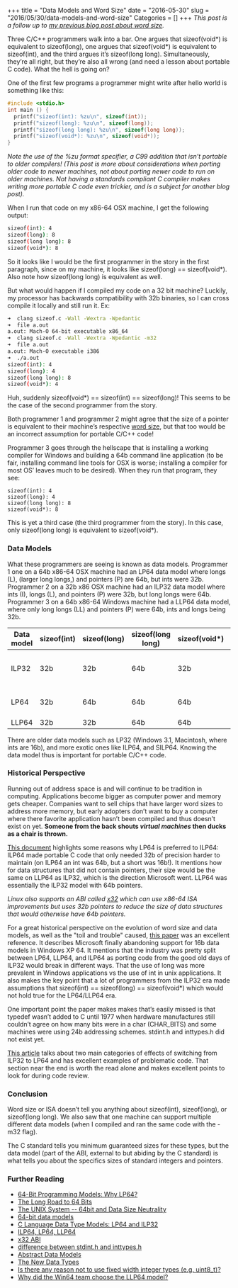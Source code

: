 +++
title = "Data Models and Word Size"
date = "2016-05-30"
slug = "2016/05/30/data-models-and-word-size"
Categories = []
+++
*This post is a follow up to
[my previous blog post about word size](/blog/2016/05/15/whats-in-a-word/).*

Three C/C++ programmers walk into a bar.  One argues that sizeof(void\*) is
equivalent to sizeof(long), one argues that sizeof(void\*) is equivalent to
sizeof(int), and the third argues it’s sizeof(long long).  Simultaneously,
they’re all right, but they’re also all wrong (and need a lesson about portable
C code).  What the hell is going on?

One of the first few programs a programmer might write after hello world is
something like this:

```c
#include <stdio.h>
int main () {
  printf("sizeof(int): %zu\n", sizeof(int));
  printf("sizeof(long): %zu\n", sizeof(long));
  printf("sizeof(long long): %zu\n", sizeof(long long));
  printf("sizeof(void*): %zu\n", sizeof(void*));
}
```

*Note the use of the %zu format specifier, a C99 addition that isn’t portable to
older compilers!  (This post is more about considerations when porting older
code to newer machines, not about porting newer code to run on older machines.
Not having a standards compliant C compiler makes writing more portable C code
even trickier, and is a subject for another blog post).*

When I run that code on my x86-64 OSX machine, I get the following output:

```sh
sizeof(int): 4
sizeof(long): 8
sizeof(long long): 8
sizeof(void*): 8
```

So it looks like I would be the first programmer in the story in the first
paragraph, since on my machine, it looks like sizeof(long) == sizeof(void\*).
Also note how sizeof(long long) is equivalent as well.

But what would happen if I compiled my code on a 32 bit machine?  Luckily, my
processor has backwards compatibility with 32b binaries, so I can cross compile
it locally and still run it. Ex:

```sh
➜  clang sizeof.c -Wall -Wextra -Wpedantic
➜  file a.out
a.out: Mach-O 64-bit executable x86_64
➜  clang sizeof.c -Wall -Wextra -Wpedantic -m32
➜  file a.out
a.out: Mach-O executable i386
➜  ./a.out
sizeof(int): 4
sizeof(long): 4
sizeof(long long): 8
sizeof(void*): 4
```

Huh, suddenly sizeof(void\*) == sizeof(int) == sizeof(long)!  This seems
to be the case of the second programmer from the story.

Both programmer 1 and programmer 2 might agree that the size of a pointer is
equivalent to their machine’s respective
[word size](/blog/2016/05/15/whats-in-a-word/),
but that too would be an incorrect assumption for portable C/C++ code!

Programmer 3 goes through the hellscape that is installing a working compiler
for Windows and building a 64b command line application (to be fair, installing
command line tools for OSX is worse; installing a compiler for most OS’ leaves
much to be desired).  When they run that program, they see:

```
sizeof(int): 4
sizeof(long): 4
sizeof(long long): 8
sizeof(void*): 8
```

This is yet a third case (the third programmer from the story).  In this case,
only sizeof(long long) is equivalent to sizeof(void\*).

### Data Models

What these programmers are seeing is known as data models.  Programmer 1 one on
a 64b x86-64 OSX machine had an LP64 data model where longs (L), (larger long
longs,) and pointers (P) are 64b, but ints were 32b.  Programmer 2 on a 32b x86
OSX machine had an ILP32 data model where ints (I), longs (L), and pointers (P)
were 32b, but long longs were 64b.  Programmer 3 on a 64b x86-64 Windows
machine had a LLP64 data model, where only long longs (LL) and pointers (P)
were 64b, ints and longs being 32b.

**Data model** | **sizeof(int)** | **sizeof(long)** | **sizeof(long long)** | **sizeof(void\*)** | **example**
--- | --- | --- | --- | --- | ---
ILP32 | 32b | 32b | 64b | 32b | Win32, i386 OSX & Linux
LP64 | 32b | 64b | 64b | 64b | x86-64 OSX & Linux
LLP64 | 32b | 32b | 64b | 64b | Win64

There are older data models such as LP32 (Windows 3.1, Macintosh, where ints
are 16b), and more exotic ones like ILP64, and SILP64.  Knowing the data model
thus is important for portable C/C++ code.

### Historical Perspective

Running out of address space is and will continue to be tradition in computing.
Applications become bigger as computer power and memory gets cheaper.
Companies want to sell chips that have larger word sizes to address more
memory, but early adopters don’t want to buy a computer where there favorite
application hasn’t been compiled and thus doesn’t exist on yet.  **Someone from
the back shouts *virtual machines* then ducks as a chair is thrown.**

[This document](http://www.unix.org/version2/whatsnew/lp64_wp.html)
highlights some reasons why LP64 is preferred to ILP64: ILP64
made portable C code that only needed 32b of precision harder to maintain (on
ILP64 an int was 64b, but a short was 16b!).  It mentions how for data
structures that did not contain pointers, their size would be the same on LLP64
as ILP32, which is the direction Microsoft went.  LLP64 was essentially the
ILP32 model with 64b pointers.

*Linux also supports an ABI called
[x32](https://en.wikipedia.org/wiki/X32_ABI)
which can use x86-64 ISA improvements but uses 32b pointers to reduce the size
of data structures that would otherwise have 64b pointers.*

For a great historical perspective on the evolution of word size and data
models, as well as the "toil and trouble" caused,
[this paper](https://queue.acm.org/detail.cfm?id=1165766)
was an excellent reference.  It describes Microsoft finally abandoning support
for 16b data models in Windows XP 64.  It mentions that the industry was pretty
split between LP64, LLP64, and ILP64 as porting code from the good old days of
ILP32 would break in different ways.  That the use of long was more prevalent
in Windows applications vs the use of int in unix applications.  It also makes
the key point that a lot of programmers from the ILP32 era made assumptions
that sizeof(int) == sizeof(long) == sizeof(void\*) which would not hold true
for the LP64/LLP64 era.

One important point the paper makes makes that’s easily missed is that typedef
wasn’t added to C until 1977 when hardware manufactures still couldn’t agree on
how many bits were in a char (CHAR\_BITS) and some machines were using 24b
addressing schemes.  stdint.h and inttypes.h did not exist yet.

[This article](/blog/2016/05/15/whats-in-a-word/)
talks about two main categories of effects of switching from ILP32 to LP64 and
has excellent examples of problematic code.  That section near the end is worth
the read alone and makes excellent points to look for during code review.

### Conclusion

Word size or ISA doesn’t tell you anything about sizeof(int), sizeof(long), or
sizeof(long long).  We also saw that one machine can support multiple different
data models (when I compiled and ran the same code with the -m32 flag).

The C standard tells you minimum guaranteed sizes for these types, but the data
model (part of the ABI, external to but abiding by the C standard) is what
tells you about the specifics sizes of standard integers and pointers.

### Further Reading
* [64-Bit Programming Models: Why LP64?](http://www.unix.org/version2/whatsnew/lp64_wp.html)
* [The Long Road to 64 Bits](https://queue.acm.org/detail.cfm?id=1165766)
* [The UNIX System -- 64bit and Data Size Neutrality](http://www.unix.org/whitepapers/64bit.html)
* [64-bit data models](https://en.wikipedia.org/wiki/64-bit_computing#64-bit_data_models)
* [C Language Data Type Models: LP64 and ILP32](https://docs.oracle.com/cd/E19620-01/805-3024/lp64-1/index.html)
* [ILP64, LP64, LLP64](https://blogs.oracle.com/nike/entry/ilp64_lp64_llp64)
* [x32 ABI](https://en.wikipedia.org/wiki/X32_ABI)
* [difference between stdint.h and inttypes.h](http://stackoverflow.com/a/9162072)
* [Abstract Data Models](https://msdn.microsoft.com/en-us/library/windows/desktop/aa384083%28v=vs.85%29.aspx)
* [The New Data Types](https://msdn.microsoft.com/en-us/library/windows/desktop/aa384264%28v=vs.85%29.aspx)
* [Is there any reason not to use fixed width integer types (e.g. uint8_t)?](http://stackoverflow.com/a/13413892)
* [Why did the Win64 team choose the LLP64 model?](https://blogs.msdn.microsoft.com/oldnewthing/20050131-00/?p=36563/)

